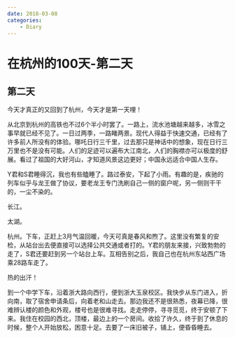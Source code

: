 ```yaml
---
date: 2018-03-08
categories:
    - Diary
---
```


# 在杭州的100天-第二天

## 第二天

今天才真正的又回到了杭州，今天才是第一天哩！

从北京到杭州的高铁也不过6个半小时罢了。一路上，流水池塘越来越多，冰雪之事早就已经不见了。一日过两季，一路睹两景。现代人得益于快速交通，已经有了许多前人所没有的体验。哪吒日行三千里，过去那只是神话中的想象，现在日行三万里也不是没有可能。人们的足迹可以遍布大江南北，人们的胸襟亦可以极度的舒展。看过了祖国的大好河山，才知道风景这边更好；中国永远适合中国人生存。

Y君和S君睡得沉，我也有些瞌睡了。路过泰安，下起了小雨。有趣的是，疾驰的列车似乎与龙王做了协议，要老龙王专门洗刷自己一侧的窗户呢，另一侧则干干的，一尘不染的。

长江。

太湖。

杭州。下车，正赶上3月气温回暖，今天可真是春风和煦了。这里没有繁复的安检，从站台出去便直接可以选择公共交通或者打的。Y君的朋友来接，兴致勃勃的走了，S君还要赶到另一个站台上车。互相告别之后，我自己也在杭州东站西广场乘28路车走了。

热的出汗！

到一个中学下车，沿着浙大路向西行，便到浙大玉泉校区。我快步从东门进入，折向南，取了宿舍申请条后，向着老和山走去。那边我还不是很熟悉，夜幕已降，很难辨认楼的颜色和外观，楼号也是很难寻找。走走停停，寻寻觅觅，终于安顿了下来。我住在校园的西北，顶楼，最边上的一个房间。收拾了许久，终于到了休息的时候，整个人开始放松，困意十足。去要了一床旧被子，铺上，便昏昏睡去。
